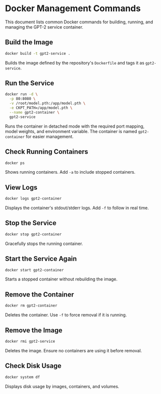 # Docker Management Commands

This document lists common Docker commands for building, running, and managing the GPT-2 service container.

## Build the Image
```bash
docker build -t gpt2-service .
```
Builds the image defined by the repository's `Dockerfile` and tags it as `gpt2-service`.

## Run the Service
```bash
docker run -d \
  -p 80:8080 \
  -v /root/model.pth:/app/model.pth \
  -e CKPT_PATH=/app/model.pth \
  --name gpt2-container \
  gpt2-service
```
Runs the container in detached mode with the required port mapping, model weights, and environment variable. The container is named `gpt2-container` for easier management.

## Check Running Containers
```bash
docker ps
```
Shows running containers. Add `-a` to include stopped containers.

## View Logs
```bash
docker logs gpt2-container
```
Displays the container's stdout/stderr logs. Add `-f` to follow in real time.

## Stop the Service
```bash
docker stop gpt2-container
```
Gracefully stops the running container.

## Start the Service Again
```bash
docker start gpt2-container
```
Starts a stopped container without rebuilding the image.

## Remove the Container
```bash
docker rm gpt2-container
```
Deletes the container. Use `-f` to force removal if it is running.

## Remove the Image
```bash
docker rmi gpt2-service
```
Deletes the image. Ensure no containers are using it before removal.

## Check Disk Usage
```bash
docker system df
```
Displays disk usage by images, containers, and volumes.

